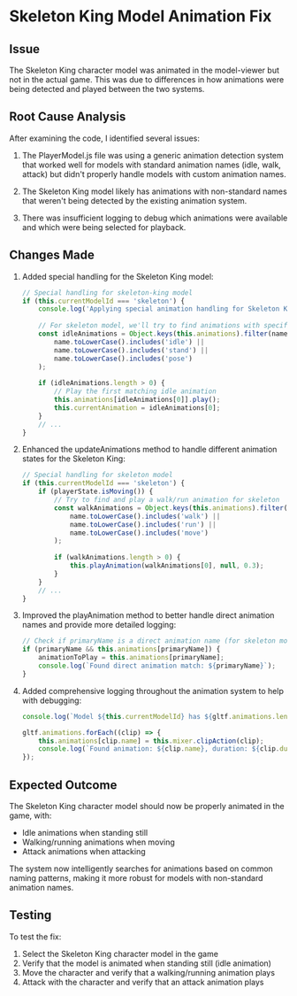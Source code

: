 # Skeleton King Model Animation Fix

## Issue
The Skeleton King character model was animated in the model-viewer but not in the actual game. This was due to differences in how animations were being detected and played between the two systems.

## Root Cause Analysis
After examining the code, I identified several issues:

1. The PlayerModel.js file was using a generic animation detection system that worked well for models with standard animation names (idle, walk, attack) but didn't properly handle models with custom animation names.

2. The Skeleton King model likely has animations with non-standard names that weren't being detected by the existing animation system.

3. There was insufficient logging to debug which animations were available and which were being selected for playback.

## Changes Made

1. Added special handling for the Skeleton King model:
   ```javascript
   // Special handling for skeleton-king model
   if (this.currentModelId === 'skeleton') {
       console.log('Applying special animation handling for Skeleton King model');
       
       // For skeleton model, we'll try to find animations with specific patterns
       const idleAnimations = Object.keys(this.animations).filter(name => 
           name.toLowerCase().includes('idle') || 
           name.toLowerCase().includes('stand') ||
           name.toLowerCase().includes('pose')
       );
       
       if (idleAnimations.length > 0) {
           // Play the first matching idle animation
           this.animations[idleAnimations[0]].play();
           this.currentAnimation = idleAnimations[0];
       }
       // ...
   }
   ```

2. Enhanced the updateAnimations method to handle different animation states for the Skeleton King:
   ```javascript
   // Special handling for skeleton model
   if (this.currentModelId === 'skeleton') {
       if (playerState.isMoving()) {
           // Try to find and play a walk/run animation for skeleton
           const walkAnimations = Object.keys(this.animations).filter(name => 
               name.toLowerCase().includes('walk') || 
               name.toLowerCase().includes('run') ||
               name.toLowerCase().includes('move')
           );
           
           if (walkAnimations.length > 0) {
               this.playAnimation(walkAnimations[0], null, 0.3);
           }
       }
       // ...
   }
   ```

3. Improved the playAnimation method to better handle direct animation names and provide more detailed logging:
   ```javascript
   // Check if primaryName is a direct animation name (for skeleton model)
   if (primaryName && this.animations[primaryName]) {
       animationToPlay = this.animations[primaryName];
       console.log(`Found direct animation match: ${primaryName}`);
   }
   ```

4. Added comprehensive logging throughout the animation system to help with debugging:
   ```javascript
   console.log(`Model ${this.currentModelId} has ${gltf.animations.length} animations:`, Object.keys(this.animations));
   
   gltf.animations.forEach((clip) => {
       this.animations[clip.name] = this.mixer.clipAction(clip);
       console.log(`Found animation: ${clip.name}, duration: ${clip.duration}s`);
   });
   ```

## Expected Outcome
The Skeleton King character model should now be properly animated in the game, with:
- Idle animations when standing still
- Walking/running animations when moving
- Attack animations when attacking

The system now intelligently searches for animations based on common naming patterns, making it more robust for models with non-standard animation names.

## Testing
To test the fix:
1. Select the Skeleton King character model in the game
2. Verify that the model is animated when standing still (idle animation)
3. Move the character and verify that a walking/running animation plays
4. Attack with the character and verify that an attack animation plays